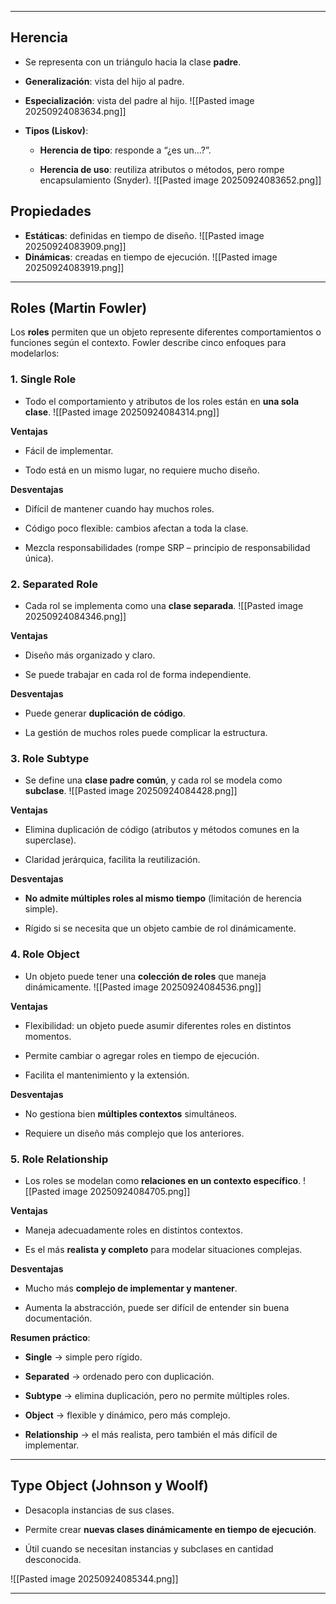 -- -

## Herencia

- Se representa con un triángulo hacia la clase **padre**.
    
- **Generalización**: vista del hijo al padre.
    
- **Especialización**: vista del padre al hijo.
![[Pasted image 20250924083634.png]]
- **Tipos (Liskov)**:
    
    - **Herencia de tipo**: responde a “¿es un…?”.
        
    - **Herencia de uso**: reutiliza atributos o métodos, pero rompe encapsulamiento (Snyder).
![[Pasted image 20250924083652.png]]

## Propiedades

- **Estáticas**: definidas en tiempo de diseño.
![[Pasted image 20250924083909.png]]
- **Dinámicas**: creadas en tiempo de ejecución.
![[Pasted image 20250924083919.png]]
---

## Roles (Martin Fowler)

Los **roles** permiten que un objeto represente diferentes comportamientos o funciones según el contexto. Fowler describe cinco enfoques para modelarlos:

### 1. **Single Role**

- Todo el comportamiento y atributos de los roles están en **una sola clase**.
![[Pasted image 20250924084314.png]]

**Ventajas**

- Fácil de implementar.
    
- Todo está en un mismo lugar, no requiere mucho diseño.
    
 **Desventajas**

- Difícil de mantener cuando hay muchos roles.
    
- Código poco flexible: cambios afectan a toda la clase.
    
- Mezcla responsabilidades (rompe SRP – principio de responsabilidad única).
    

### 2. **Separated Role**

- Cada rol se implementa como una **clase separada**.
![[Pasted image 20250924084346.png]]

**Ventajas**

- Diseño más organizado y claro.
    
- Se puede trabajar en cada rol de forma independiente.
    
 **Desventajas**

- Puede generar **duplicación de código**.
    
- La gestión de muchos roles puede complicar la estructura.
    

### 3. **Role Subtype**

- Se define una **clase padre común**, y cada rol se modela como **subclase**.
![[Pasted image 20250924084428.png]]

**Ventajas**

- Elimina duplicación de código (atributos y métodos comunes en la superclase).
    
- Claridad jerárquica, facilita la reutilización.
    
 **Desventajas**

- **No admite múltiples roles al mismo tiempo** (limitación de herencia simple).
    
- Rígido si se necesita que un objeto cambie de rol dinámicamente.
    

### 4. **Role Object**

- Un objeto puede tener una **colección de roles** que maneja dinámicamente.
![[Pasted image 20250924084536.png]]    

**Ventajas**

- Flexibilidad: un objeto puede asumir diferentes roles en distintos momentos.
    
- Permite cambiar o agregar roles en tiempo de ejecución.
    
- Facilita el mantenimiento y la extensión.
    
**Desventajas**

- No gestiona bien **múltiples contextos** simultáneos.
    
- Requiere un diseño más complejo que los anteriores.
    

### 5. **Role Relationship**

- Los roles se modelan como **relaciones en un contexto específico**.
![[Pasted image 20250924084705.png]]

**Ventajas**

- Maneja adecuadamente roles en distintos contextos.
    
- Es el más **realista y completo** para modelar situaciones complejas.
    
**Desventajas**

- Mucho más **complejo de implementar y mantener**.
    
- Aumenta la abstracción, puede ser difícil de entender sin buena documentación.
    

**Resumen práctico**:

- **Single** → simple pero rígido.
    
- **Separated** → ordenado pero con duplicación.
    
- **Subtype** → elimina duplicación, pero no permite múltiples roles.
    
- **Object** → flexible y dinámico, pero más complejo.
    
- **Relationship** → el más realista, pero también el más difícil de implementar.
    

---

## Type Object (Johnson y Woolf)

- Desacopla instancias de sus clases.
    
- Permite crear **nuevas clases dinámicamente en tiempo de ejecución**.
    
- Útil cuando se necesitan instancias y subclases en cantidad desconocida.
    
![[Pasted image 20250924085344.png]]
-- -

